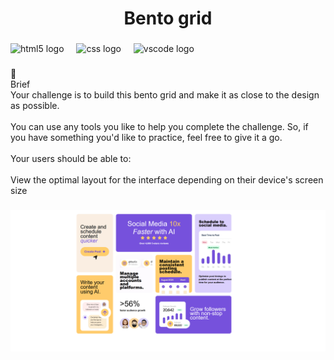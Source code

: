 <h1 align="center">Bento grid</h1>

###

<div align="left">
  <img src="https://cdn.jsdelivr.net/gh/devicons/devicon/icons/html5/html5-original.svg" height="40" alt="html5 logo"  />
  <img width="12" />
  <img src="https://cdn.jsdelivr.net/gh/devicons/devicon/icons/css3/css3-original.svg" height="40" alt="css logo"  />
  <img width="12" />
  <img src="https://cdn.jsdelivr.net/gh/devicons/devicon/icons/vscode/vscode-original.svg" height="40" alt="vscode logo"  />
</div>

###

<p align="left">📝<br>Brief<br>Your challenge is to build this bento grid and make it as close to the design as possible.<br><br>You can use any tools you like to help you complete the challenge. So, if you have something you'd like to practice, feel free to give it a go.<br><br>Your users should be able to:<br><br>View the optimal layout for the interface depending on their device's screen size</p>

###

![immagine completa](pagina.png)
